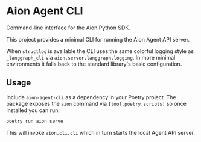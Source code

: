 # Aion Agent CLI

Command-line interface for the Aion Python SDK.

This project provides a minimal CLI for running the Aion Agent API server.

When ``structlog`` is available the CLI uses the same colorful logging style as
``_langgraph_cli`` via ``aion.server.langgraph.logging``. In more minimal
environments it falls back to the standard library's basic configuration.

## Usage

Include ``aion-agent-cli`` as a dependency in your Poetry project. The
package exposes the ``aion`` command via ``[tool.poetry.scripts]`` so once
installed you can run:

```bash
poetry run aion serve
```

This will invoke ``aion.cli.cli`` which in turn starts the local Agent
API server.
